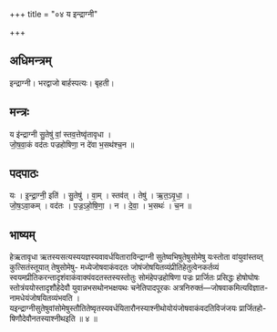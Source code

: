 +++
title = "०४ य इन्द्राग्नी"

+++
## अधिमन्त्रम्
इन्द्राग्नी। भरद्वाजो बार्हस्पत्यः। बृहती।

## मन्त्रः
य इ॑न्द्राग्नी सु॒तेषु॑ वां॒ स्तव॒त्तेष्वृ॑तावृधा ।  
जो॒ष॒वा॒कं वद॑तः पज्रहोषिणा॒ न दे॑वा भ॒सथ॑श्च॒न ॥

## पदपाठः
यः । इ॒न्द्रा॒ग्नी॒ इति॑ । सु॒तेषु॑ । वा॒म् । स्तव॑त् । तेषु॑ । ऋ॒त॒ऽवृ॒धा॒ ।  
जो॒ष॒ऽवा॒कम् । वद॑तः । प॒ज्र॒ऽहो॒षि॒णा॒ । न । दे॒वा॒ । भ॒सथः॑ । च॒न ॥

## भाष्यम्
हेऋतावृधा ऋतस्यसत्यस्ययज्ञस्यवावर्धयिताराविन्द्राग्नी सुतेष्वभिषुतेषुसोमेषु यःस्तोता वांयुवांस्तव्त् कुत्सितंस्तूयात् तेषुसोमेषु- मध्येजोषवाकंवदतः जोषंजोषयितव्यंप्रीतिहेतुत्वेनकर्तव्यं स्वयमप्रीतिकरन्तादृशंवाकंवाक्यंवदतस्तस्यस्तोतुः सोमंहेपज्रहोषिणा पज्रः प्रार्जितः प्रसिद्धः होषोघोषः स्तोत्रंययोस्तादृशौहेदेवौ युवान्नभसथोनभक्षयथः चनेतिपादपूरकः अत्रनिरुक्तं—जोषवाकमित्यविज्ञात- नामधेयंजोषयितव्यंभवति । यइन्द्राग्नीसुतेषुवांसोमेषुस्तौतितेष्वृतस्यवर्धयितारौनस्याश्नीथोयोयंजोषवाकंवदतिविजंजयः प्रार्जितहो- षिणौदेवौनतस्याश्नीथइति ॥ ४ ॥